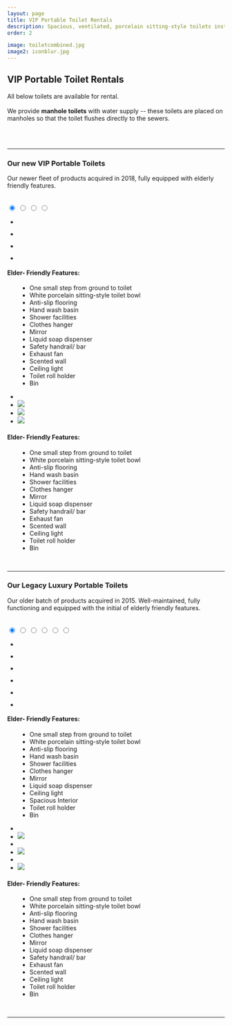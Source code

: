 ```yaml
---
layout: page
title: VIP Portable Toilet Rentals
description: Spacious, ventilated, porcelain sitting-style toilets installed with elderly-friendly features. 
order: 2

image: toiletcombined.jpg
image2: iconblur.jpg
---
```

<section>
<h2>VIP Portable Toilet Rentals</h2>
All below toilets are available for rental. <br /><br />
We provide <b>manhole toilets</b> with water supply -- these toilets are placed on manholes so that the toilet flushes directly to the sewers. 

<br /><br />
<hr />
<h3><b>Our new </b>VIP Portable Toilets</h3>
Our newer fleet of products acquired in 2018, fully equipped with elderly friendly features.
<br/>
<br/>
<br/>
    <div class="container">
        <div class="carousel">
            <input type="radio" name="slides" checked="checked" id="slide-1">
            <input type="radio" name="slides" id="slide-2">
            <input type="radio" name="slides" id="slide-3">
            <input type="radio" name="slides" id="slide-4">
            <ul class="carousel__slides">
                <li class="carousel__slide">
                    <figure>
                        <div>
                            <img src="assets/images/toilet11.jpg" alt="">
                        </div>
                    </figure>
                </li>
                <li class="carousel__slide">
                    <figure>
                        <div>
                            <img src="assets/images/toilet12.jpg" alt="">
                        </div>
                    </figure>
                </li>
                <li class="carousel__slide">
                    <figure>
                        <div>
                            <img src="assets/images/toilet13.jpg" alt="">
                        </div>
                    </figure>
                </li>
                <li class="carousel__slide">
                    <figure>
                        <div>
                            <img src="assets/images/toilet14.jpg" alt="">
                        </div>
                    </figure>
                </li>
            </ul> 
			<span class="carousel__words">
			<h4>Elder- Friendly Features:</h4>
			<ul>
				<li style="margin-left: 2em">One small step from ground to toilet</li>
				<li style="margin-left: 2em">White porcelain sitting-style toilet bowl</li>
				<li style="margin-left: 2em">Anti-slip flooring</li>
				<li style="margin-left: 2em">Hand wash basin</li>
				<li style="margin-left: 2em">Shower facilities</li>
				<li style="margin-left: 2em">Clothes hanger</li>
				<li style="margin-left: 2em">Mirror</li>
				<li style="margin-left: 2em">Liquid soap dispenser</li>
				<li style="margin-left: 2em">Safety handrail/ bar</li>
				<li style="margin-left: 2em">Exhaust fan</li>
				<li style="margin-left: 2em">Scented wall</li>
				<li style="margin-left: 2em">Ceiling light</li>
				<li style="margin-left: 2em">Toilet roll holder</li>
				<li style="margin-left: 2em">Bin</li>
			</ul>
			</span>
            <ul class="carousel__thumbnails">
                <li>
                    <label style="margin: 0" for="slide-1"><img src="assets/images/toilet11.jpg" alt=""></label>
                </li>
                <li>
                    <label style="margin: 0" for="slide-2"><img src="assets/images/toilet12.jpg"></label>
                </li>
                <li>
                    <label style="margin: 0" for="slide-3"><img src="assets/images/toilet13.jpg"></label>
                </li>
                <li>
                    <label style="margin: 0" for="slide-4"><img src="assets/images/toilet14.jpg"></label>
                </li>
            </ul>
        </div>
    </div>
<span class="carousel__outside_words">
<h4>Elder- Friendly Features:</h4>
<ul>
	<li style="margin-left: 2em">One small step from ground to toilet</li>
	<li style="margin-left: 2em">White porcelain sitting-style toilet bowl</li>
	<li style="margin-left: 2em">Anti-slip flooring</li>
	<li style="margin-left: 2em">Hand wash basin</li>
	<li style="margin-left: 2em">Shower facilities</li>
	<li style="margin-left: 2em">Clothes hanger</li>
	<li style="margin-left: 2em">Mirror</li>
	<li style="margin-left: 2em">Liquid soap dispenser</li>
	<li style="margin-left: 2em">Safety handrail/ bar</li>
	<li style="margin-left: 2em">Exhaust fan</li>
	<li style="margin-left: 2em">Scented wall</li>
	<li style="margin-left: 2em">Ceiling light</li>
	<li style="margin-left: 2em">Toilet roll holder</li>
	<li style="margin-left: 2em">Bin</li>
</ul>
</span>
 
<br />
</section> 

<section>
<hr />

<h3><b>Our Legacy </b>Luxury Portable Toilets</h3>
Our older batch of products acquired in 2015. Well-maintained, fully functioning and equipped with the initial of elderly friendly features.
<br/>
<br/>
<br/>
    <div class="container2">
        <div class="carousel2">
            <input type="radio" name="slides2" checked="checked" id="slide-21">
            <input type="radio" name="slides2" id="slide-22">
            <input type="radio" name="slides2" id="slide-23">
            <input type="radio" name="slides2" id="slide-24">
            <input type="radio" name="slides2" id="slide-25">
            <input type="radio" name="slides2" id="slide-26">
            <ul class="carousel2__slides">
                <li class="carousel2__slide">
                    <figure>
                        <div>
                            <img src="assets/images/beigetoilet.webp" alt="">
                        </div>
                    </figure>
                </li>
                <li class="carousel2__slide">
                    <figure>
                        <div>
                            <img src="assets/images/beigetoilet2.webp" alt="">
                        </div>
                    </figure>
                </li>
                <li class="carousel2__slide">
                    <figure>
                        <div>
                            <img src="assets/images/greentoilet.webp" alt="">
                        </div>
                    </figure>
                </li>
                <li class="carousel2__slide">
                    <figure>
                        <div>
                            <img src="assets/images/greentoilet2.webp" alt="">
                        </div>
                    </figure>
                </li>
                <li class="carousel2__slide">
                    <figure>
                        <div>
                            <img src="assets/images/bluetoilet.webp" alt="">
                        </div>
                    </figure>
                </li>
                <li class="carousel2__slide">
                    <figure>
                        <div>
                            <img src="assets/images/bluetoilet2.webp" alt="">
                        </div>
                    </figure>
                </li>
            </ul> 
			<span class="carousel2__words">
			<h4>Elder- Friendly Features:</h4>
			<ul>
				<li style="margin-left: 2em">One small step from ground to toilet</li>
				<li style="margin-left: 2em">White porcelain sitting-style toilet bowl</li>
				<li style="margin-left: 2em">Anti-slip flooring</li>
				<li style="margin-left: 2em">Hand wash basin</li>
				<li style="margin-left: 2em">Shower facilities</li>
				<li style="margin-left: 2em">Clothes hanger</li>
				<li style="margin-left: 2em">Mirror</li>
				<li style="margin-left: 2em">Liquid soap dispenser</li>
				<li style="margin-left: 2em">Ceiling light</li>
				<li style="margin-left: 2em">Spacious Interior</li>
				<li style="margin-left: 2em">Toilet roll holder</li>
				<li style="margin-left: 2em">Bin</li>
			</ul>
			</span>
            <ul class="carousel2__thumbnails">
                <li>
                    <label style="margin: 0" for="slide-21"><img src="assets/images/beigetoilet.webp" alt=""></label>
                </li>
                <li>
                    <label style="margin: 0" for="slide-22"><img src="assets/images/beigetoilet2.webp"></label>
                </li>
                <li>
                    <label style="margin: 0" for="slide-23"><img src="assets/images/greentoilet.webp" alt=""></label>
                </li>
                <li>
                    <label style="margin: 0" for="slide-24"><img src="assets/images/greentoilet2.webp"></label>
                </li>
                <li>
                    <label style="margin: 0" for="slide-25"><img src="assets/images/bluetoilet.webp" alt=""></label>
                </li>
                <li>
                    <label style="margin: 0" for="slide-26"><img src="assets/images/bluetoilet2.webp"></label>
                </li>
            </ul>
        </div>
    </div>
<span class="carousel2__outside_words">
<h4>Elder- Friendly Features:</h4>
<ul>
	<li style="margin-left: 2em">One small step from ground to toilet</li>
	<li style="margin-left: 2em">White porcelain sitting-style toilet bowl</li>
	<li style="margin-left: 2em">Anti-slip flooring</li>
	<li style="margin-left: 2em">Hand wash basin</li>
	<li style="margin-left: 2em">Shower facilities</li>
	<li style="margin-left: 2em">Clothes hanger</li>
	<li style="margin-left: 2em">Mirror</li>
	<li style="margin-left: 2em">Liquid soap dispenser</li>
	<li style="margin-left: 2em">Safety handrail/ bar</li>
	<li style="margin-left: 2em">Exhaust fan</li>
	<li style="margin-left: 2em">Scented wall</li>
	<li style="margin-left: 2em">Ceiling light</li>
	<li style="margin-left: 2em">Toilet roll holder</li>
	<li style="margin-left: 2em">Bin</li>
</ul>
</span>
 
<br />
<hr />

</section> 